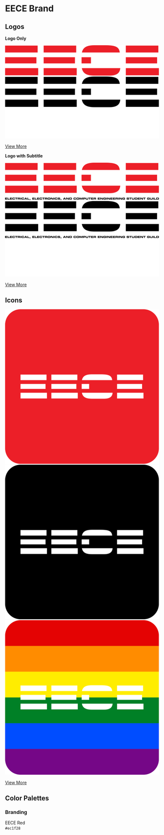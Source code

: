 # EECE Brand


## Logos

**Logo Only**

![EECE Logo Colored](/logos/logo/EECE_Logo_colored.svg "EECE Logo Colored")
![EECE Logo Black](/logos/logo/EECE_Logo_black.svg "EECE Logo Black")
![EECE Logo White](/logos/logo/EECE_Logo_white.svg "EECE Logo White")

[View More](/logos/logo)

**Logo with Subtitle**

![EECE Logo Colored Subtitled](/logos/full_logo/EECE_Full_Logo_colored.svg "EECE Logo Colored Subtitled")
![EECE Logo Black Subtitled](/logos/full_logo/EECE_Full_Logo_black.svg "EECE Logo Black Subtitled")
![EECE Logo White Subtitled](/logos/full_logo/EECE_Full_Logo_white.svg "EECE Logo White Subtitled")

[View More](/logos/full_logo)


## Icons

![EECE Icon Colored](/icons/EECE_Icon_colored.svg "EECE Icon Colored")
![EECE Icon Black](/icons/EECE_Icon_black.svg "EECE Icon Black")
![EECE Icon Pride](/icons/EECE_Icon_pride.svg "EECE Icon Pride")

[View More](/icons)



## Color Palettes

### Branding

EECE Red   
 `#ec1f28`